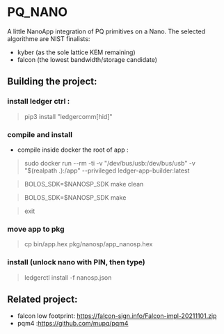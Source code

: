 # PQ_NANO

A little NanoApp integration of PQ primitives on a Nano.
The selected algorithme are NIST finalists:
- kyber (as the sole lattice KEM remaining)
- falcon (the lowest bandwidth/storage candidate)


## Building the project:

### install ledger ctrl :
> pip3 install "ledgercomm[hid]"
 
 
###  compile and install 
- compile inside docker the root of app :

> sudo docker run --rm -ti -v "/dev/bus/usb:/dev/bus/usb" -v "$(realpath .):/app" --privileged ledger-app-builder:latest

> BOLOS_SDK=$NANOSP_SDK make clean

> BOLOS_SDK=$NANOSP_SDK make 

> exit 
### move app to pkg 
> cp bin/app.hex pkg/nanosp/app_nanosp.hex 
### install (unlock nano with PIN, then type)
> ledgerctl install -f nanosp.json

## Related project:
- falcon low footprint: https://falcon-sign.info/Falcon-impl-20211101.zip
- pqm4 :https://github.com/mupq/pqm4
